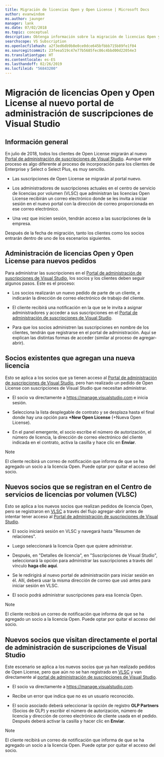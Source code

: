 ```yaml
---
title: Migración de licencias Open y Open License | Microsoft Docs
author: evanwindom
ms.author: jaunger
manager: lank
ms.date: 07/02/2018
ms.topic: conceptual
description: Obtenga información sobre la migración de licencias Open y Open License al portal de administración de suscripciones de Visual Studio.
searchscope: VS Subscription
ms.openlocfilehash: a2f3ed6db9b8e0ce0dce645bfbbb715b89fe1f04
ms.sourcegitcommit: 23feea519c47e77b5685fec86c4bbd00d22054e3
ms.translationtype: HT
ms.contentlocale: es-ES
ms.lasthandoff: 02/26/2019
ms.locfileid: "56843200"
---
```

# <a name="open-and-open-license-migration-to-the-new-visual-studio-subscriptions-administration-portal"></a>Migración de licencias Open y Open License al nuevo portal de administración de suscripciones de Visual Studio

## <a name="overview"></a>Información general

En julio de 2018, todos los clientes de Open License migrarán al nuevo [Portal de administración de suscripciones de Visual Studio](https://manage.visualstudio.com). Aunque este proceso es algo diferente al proceso de incorporación para los clientes de Enterprise y Select o Select Plus, es muy sencillo.

- Las suscripciones de Open License se migrarán al portal nuevo.

- Los administradores de suscripciones actuales en el centro de servicio de licencias por volumen (VLSC) que administran las licencias Open License recibirán un correo electrónico donde se les invita a iniciar sesión en el nuevo portal con la dirección de correo proporcionada en ese correo electrónico.

- Una vez que inicien sesión, tendrán acceso a las suscripciones de la empresa.

Después de la fecha de migración, tanto los clientes como los socios entrarán dentro de uno de los escenarios siguientes.

## <a name="open-and-open-license-management-for-new-orders"></a>Administración de licencias Open y Open License para nuevos pedidos

Para administrar las suscripciones en el [Portal de administración de suscripciones de Visual Studio](https://manage.visualstudio.com), los socios y los clientes deben seguir algunos pasos. Este es el proceso:

- Los socios realizarán un nuevo pedido de parte de un cliente, e indicarán la dirección de correo electrónico de trabajo del cliente.

- El cliente recibirá una notificación en la que se le invita a asignar administradores y acceder a sus suscripciones en el [Portal de administración de suscripciones de Visual Studio](https://manage.visualstudio.com).

- Para que los socios administren las suscripciones en nombre de los clientes, tendrán que registrarse en el portal de administración. Aquí se explican las distintas formas de acceder (similar al proceso de agregar-abrir).


## <a name="existing-partners-adding-a-new-license"></a>Socios existentes que agregan una nueva licencia

Esto se aplica a los socios que ya tienen acceso al [Portal de administración de suscripciones de Visual Studio](https://manage.visualstudio.com), pero han realizado un pedido de Open License con suscripciones de Visual Studio que necesitan administrar.

- El socio va directamente a https://manage.visualstudio.com e inicia sesión.

- Selecciona la lista desplegable de contrato y se desplaza hasta el final donde hay una opción para **+New Open License** (+Nueva Open License).

- En el panel emergente, el socio escribe el número de autorización, el número de licencia, la dirección de correo electrónico del cliente indicada en el contrato, activa la casilla y hace clic en **Enviar**.


> [!NOTE]
> El cliente recibirá un correo de notificación que informa de que se ha agregado un socio a la licencia Open. Puede optar por quitar el acceso del socio.

## <a name="new-partners-who-register-on-the-volume-licensing-service-center-vlsc"></a>Nuevos socios que se registran en el Centro de servicios de licencias por volumen (VLSC)

Esto se aplica a los nuevos socios que realizan pedidos de licencia Open, pero se registraron en [VLSC](https://www.microsoft.com/Licensing/servicecenter/default.aspx) a través del flujo agregar-abrir antes de intentar tener acceso al [Portal de administración de suscripciones de Visual Studio](https://manage.visualstudio.com).

- El socio iniciará sesión en VLSC y navegará hasta "Resumen de relaciones".

- Luego seleccionará la licencia Open que quiere administrar.

- Después, en "Detalles de licencia", en "Suscripciones de Visual Studio", seleccionará la opción para administrar las suscripciones a través del vínculo **haga clic aquí**.

- Se le redirigirá al nuevo portal de administración para iniciar sesión en él. Allí, deberá usar la misma dirección de correo que usó antes para iniciar sesión en VLSC.

- El socio podrá administrar suscripciones para esa licencia Open.


> [!NOTE]
> El cliente recibirá un correo de notificación que informa de que se ha agregado un socio a la licencia Open. Puede optar por quitar el acceso del socio.

## <a name="new-partners-visiting-the-visual-studio-subscriptions-administration-portal--directly"></a>Nuevos socios que visitan directamente el portal de administración de suscripciones de Visual Studio

Este escenario se aplica a los nuevos socios que ya han realizado pedidos de Open License, pero que aún no se han registrado en [VLSC](https://www.microsoft.com/Licensing/servicecenter/default.aspx) y van directamente al [portal de administración de suscripciones de Visual Studio](https://manage.visualstudio.com).

- El socio va directamente a https://manage.visualstudio.com.

- Recibe un error que indica que no es un usuario reconocido.

- El socio asociado deberá seleccionar la opción de registro **OLP Partners** (Socios de OLP) y escribir el número de autorización, número de licencia y dirección de correo electrónico de cliente usada en el pedido. Después deberá activar la casilla y hacer clic en **Enviar**.


> [!NOTE]
> El cliente recibirá un correo de notificación que informa de que se ha agregado un socio a la licencia Open. Puede optar por quitar el acceso del socio.